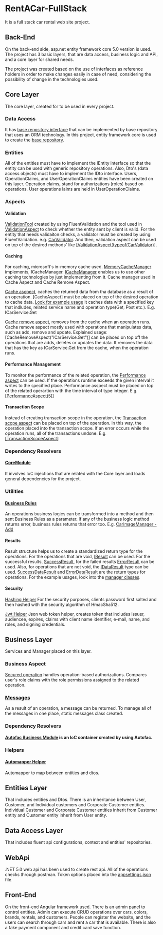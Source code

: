 # RentACar-FullStack

It is a full stack car rental web site project.

## Back-End

On the back-end side, asp.net entity framework core 5.0 version is used.
The project has 3 basic layers, that are data access, business logic and API, and a core layer for shared needs.

The project was created based on the use of interfaces as reference holders in order to make changes easily in case of need, considering the possibility of change in the technologies used.


## Core Layer
The core layer, created for to be used in every project.

### Data Access
It has [base repository interface](#https://github.com/dnzhngl/RentACar-FullStack/blob/851a2ee17f/CarRental.Core/DataAccess/IEntityRepository.cs) that can be implemented by base repository that uses an ORM technology. In this project, entity framework core is used to create the [base repository](#https://github.com/dnzhngl/RentACar-FullStack/blob/851a2ee17f/CarRental.Core/DataAccess/EntityFramework/EfEntityRepositoryBase.cs).

### Entities
All of the entities must have to implement the IEntity interface so that the entity can be used with generic repository operations. Also, Dto's (data access objects) must have to implement the IDto interface.
Users, OperationClaims, and UserOperationClaims entities have been created on this layer. Operation claims, stand for authorizations (roles) based on operations. User operations laims are held in UserOperationClaims.


### Aspects

#### Validation
[ValidationTool](#https://github.com/dnzhngl/RentACar-FullStack/blob/851a2ee17f/CarRental.Core/CrossCuttingConcerns/Validation/FluentValidation/ValidationTool.cs) created by using FluentValidation and the tool used in [ValidationAspect](#https://github.com/dnzhngl/RentACar-FullStack/blob/851a2ee17f/CarRental.Core/Aspects/Autofac/Validation/ValidationAspect.cs) to check whether the entity sent by client is valid.
For the entity that needs validaiton checks, a validator must be created by using FluentValidation. e.g. [CarValidator](#https://github.com/dnzhngl/RentACar-FullStack/blob/851a2ee17f/CarRental.Business/ValidationRules/FluentValidation/CarValidator.cs). And then, validation aspect can be used on top of the desired methods' like [[ValidationAspect(typeof(CarValidator)]](#https://github.com/dnzhngl/RentACar-FullStack/blob/851a2ee17f/CarRental.Business/Concrete/CarManager.cs).

#### Caching
For caching, microsoft's in-memory cache used. [MemoryCacheManager](#https://github.com/dnzhngl/RentACar-FullStack/blob/851a2ee17f/CarRental.Core/CrossCuttingConcerns/Caching/Microsoft/MemoryCacheManager.cs) implements, ICacheManager. [ICacheManager](#https://github.com/dnzhngl/RentACar-FullStack/blob/851a2ee17f/CarRental.Core/CrossCuttingConcerns/Caching/ICacheManager.cs) enables us to use other caching technologies by just implementing from it. Cache manager used in Cache Aspect and Cache Remove Aspect. 

[Cache ascpect](#https://github.com/dnzhngl/RentACar-FullStack/blob/851a2ee17f/CarRental.Core/Aspects/Autofac/Caching/CacheAspect.cs), caches the returned data from tha database as a result of an operation. [CacheAspect] must be placed on top of the desired operation to cache data. [Look for example usage](#https://github.com/dnzhngl/RentACar-FullStack/blob/851a2ee17f/CarRental.Business/Concrete/CarManager.cs) It caches data with a specified key that indludes, related service name and operation type(Get, Post etc.). E.g. ICarService.Get 

[Cache remove aspect](#https://github.com/dnzhngl/RentACar-FullStack/blob/851a2ee17f/CarRental.Core/Aspects/Autofac/Caching/CacheRemoveAspect.cs), removes from the cache when an operation runs. Cache remove aspect mostly used with operations that manipulates data, such as add, remove and update. Explained usage: [CacheRemoveAspect("ICarService.Get")] can be placed on top off the operations that are adds, deletes or updates the data. It removes the data that has the key as ICarService.Get from the cache, when the operation runs.

#### Performance Management
To monitor the performance of the related operation, the [Performance aspect](#https://github.com/dnzhngl/RentACar-FullStack/blob/851a2ee17f/CarRental.Core/Aspects/Autofac/Performance/PerformanceAspect.cs) can be used. If the operations runtime exceeds the given interval it writes to the specified place. Performance asspect must be placed on top of the related operartion with the time interval of type integer. E.g. [[PerformanceAspect(5)]](#https://github.com/dnzhngl/RentACar-FullStack/blob/851a2ee17f/CarRental.Business/Concrete/CarManager.cs)

#### Transaction Scope
Instead of creating transaction scope in the operation, the [Transaction scope aspect](#https://github.com/dnzhngl/RentACar-FullStack/blob/851a2ee17f/CarRental.Core/Aspects/Autofac/Transaction/TransactionScopeAspect.cs) can be placed on top of the operation. In this way, the operation placed into the transaction scope. If an error occurs while the operation runs, all of the transactions undone. E.g. [[TransactionScopeAspect]](#https://github.com/dnzhngl/RentACar-FullStack/blob/851a2ee17f/CarRental.Business/Concrete/CarImageManager.cs)


### Dependency Resolvers
#### [CoreModule](#https://github.com/dnzhngl/RentACar-FullStack/blob/851a2ee17f/CarRental.Core/DependencyResolvers/CoreModule.cs)
It involves IoC injections that are related with the Core layer and loads general dependencies for the project.


### Utilities

#### [Business Rules](#https://github.com/dnzhngl/RentACar-FullStack/blob/851a2ee17f/CarRental.Core/Utilities/Business/BusinessRules.cs)
An operations business logics can be transformed into a method and then sent Business Rules as a parameter. If any of the business logic method returns error, business rules returns that error too. E.g. [CarImageManager - Add](#https://github.com/dnzhngl/RentACar-FullStack/blob/851a2ee17f/CarRental.Business/Concrete/CarImageManager.cs)

#### Results
Result structure helps us to create a standardized return type for the operations.
For the operations that are void, [IResult](#https://github.com/dnzhngl/RentACar-FullStack/blob/851a2ee17f/CarRental.Core/Utilities/Results/IResult.cs) can be used. For the successful results, [SuccessResult](#https://github.com/dnzhngl/RentACar-FullStack/blob/851a2ee17f/CarRental.Core/Utilities/Results/SuccessResult.cs), for the failed results [ErrorResult](#https://github.com/dnzhngl/RentACar-FullStack/blob/851a2ee17f/CarRental.Core/Utilities/Results/ErrorResult.cs) can be used. Also, for operations that are not void, the [IDataResult](#https://github.com/dnzhngl/RentACar-FullStack/blob/851a2ee17f/CarRental.Core/Utilities/Results/IDataResult.cs) type can be used. [SuccessDataResult](#https://github.com/dnzhngl/RentACar-FullStack/blob/851a2ee17f/CarRental.Core/Utilities/Results/SuccessDataResult.cs) and [ErrorDataResult](#https://github.com/dnzhngl/RentACar-FullStack/blob/851a2ee17f/CarRental.Core/Utilities/Results/ErrorDataResult.cs) are the return types for operations. For the example usages, look into the [manager classes](#https://github.com/dnzhngl/RentACar-FullStack/blob/851a2ee17f/CarRental.Business/Concrete/CarManager.cs).

#### Security
[Hashing Helper](#https://github.com/dnzhngl/RentACar-FullStack/blob/851a2ee17f/CarRental.Core/Utilities/Security/Hashing/HashingHelper.cs)
For the security purposes, clients password first salted and then hashed with the security algorithm of HmacSha512.

[Jwt Helper](#https://github.com/dnzhngl/RentACar-FullStack/blob/851a2ee17f/CarRental.Core/Utilities/Security/Jwt/JwtHelper.cs)
Json web token helper, creates token that includes issuer, audiencee, expires, claims with client name identifier, e-mail, name, and roles, and signing credentials.


## Business Layer
Services and Manager placed on this layer. 

### Business Aspect
[Secured operation](#https://github.com/dnzhngl/RentACar-FullStack/blob/851a2ee17f/CarRental.Business/BusinessAspect/SecuredOperation.cs) handles operation-based authorizations. Compares user's role claims with the role permissions assigned to the related operation.

### [Messages](#https://github.com/dnzhngl/RentACar-FullStack/blob/851a2ee17f/CarRental.Business/Constants/Messages.cs)
As a result of an operation, a message can be returned. To manage all of the messages in one place, static messages class created.

### Dependency Resolvers
#### [Autofac Business Module](#https://github.com/dnzhngl/RentACar-FullStack/blob/851a2ee17f/CarRental.Business/DependencyResolvers/Autofac/AutofacBusinessModule.cs) is an IoC container created by using Autofac.

### Helpers
#### [Automapper Helper](#https://github.com/dnzhngl/RentACar-FullStack/blob/851a2ee17f/CarRental.Business/Helpers/AutoMapperHelper.cs)
Automapper to map between entities and dtos.


## Entities Layer
That includes entities and Dtos.
There is an inheritance between User, Customer, and Individual customers and Corporate Customer entities. Individual Customer and Corporate Customer entities inherit from Customer entity and Customer entity inherit from User entity.


## Data Access Layer
That includes fluent api configurations, context and entities' repositories.


## WebApi
.NET 5.0 web api has been used to create rest api. All of the operations checks through postman. 
Token options placed into the [appsettings.json](#https://github.com/dnzhngl/RentACar-FullStack/blob/851a2ee17f/CarRental.WebApi/appsettings.json) file.


## Front-End
On the front-end Angular framework used. 
There is an admin panel to control entities. Admin can execute CRUD operations over cars, colors, brands, rentals, and customers.
People can register the website, and the users can search through cars and rent a car that is available.
There is also a fake payment component and credit card save function.
